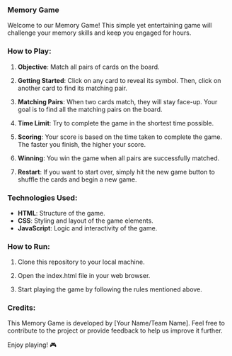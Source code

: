 ### Memory Game

Welcome to our Memory Game! This simple yet entertaining game will challenge your memory skills and keep you engaged for hours.

### How to Play:

1. **Objective**: Match all pairs of cards on the board.
   
2. **Getting Started**: Click on any card to reveal its symbol. Then, click on another card to find its matching pair.

3. **Matching Pairs**: When two cards match, they will stay face-up. Your goal is to find all the matching pairs on the board.

4. **Time Limit**: Try to complete the game in the shortest time possible.

5. **Scoring**: Your score is based on the time taken to complete the game. The faster you finish, the higher your score.

6. **Winning**: You win the game when all pairs are successfully matched.

7. **Restart**: If you want to start over, simply hit the new game button to shuffle the cards and begin a new game.

### Technologies Used:

- **HTML**: Structure of the game.
- **CSS**: Styling and layout of the game elements.
- **JavaScript**: Logic and interactivity of the game.

### How to Run:

1. Clone this repository to your local machine.
   
2. Open the index.html file in your web browser.

3. Start playing the game by following the rules mentioned above.

### Credits:

This Memory Game is developed by [Your Name/Team Name]. Feel free to contribute to the project or provide feedback to help us improve it further.

Enjoy playing! 🎮
